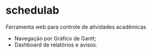 # schedulab

Ferramenta web para controle de atividades acadêmicas
- Navegação por Gráfico de Gantt;
- Dashboard de relatórios e avisos.
